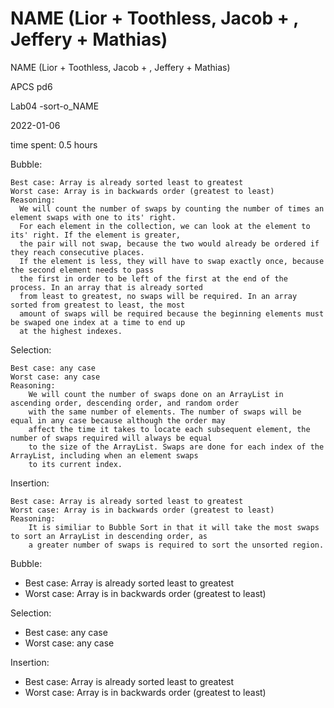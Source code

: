 NAME (Lior + Toothless, Jacob + , Jeffery + Mathias)
=======

NAME (Lior + Toothless, Jacob + , Jeffery + Mathias)

APCS pd6

Lab04 -sort-o_NAME

2022-01-06

time spent: 0.5 hours

Bubble:

    Best case: Array is already sorted least to greatest
    Worst case: Array is in backwards order (greatest to least)
    Reasoning:
      We will count the number of swaps by counting the number of times an element swaps with one to its' right.
      For each element in the collection, we can look at the element to its' right. If the element is greater,
      the pair will not swap, because the two would already be ordered if they reach consecutive places. 
      If the element is less, they will have to swap exactly once, because the second element needs to pass 
      the first in order to be left of the first at the end of the process. In an array that is already sorted 
      from least to greatest, no swaps will be required. In an array sorted from greatest to least, the most 
      amount of swaps will be required because the beginning elements must be swaped one index at a time to end up 
      at the highest indexes.

Selection:

    Best case: any case
    Worst case: any case
    Reasoning:
        We will count the number of swaps done on an ArrayList in ascending order, descending order, and random order
        with the same number of elements. The number of swaps will be equal in any case because although the order may
        affect the time it takes to locate each subsequent element, the number of swaps required will always be equal
        to the size of the ArrayList. Swaps are done for each index of the ArrayList, including when an element swaps
        to its current index.

Insertion:

    Best case: Array is already sorted least to greatest
    Worst case: Array is in backwards order (greatest to least)
    Reasoning:
        It is similiar to Bubble Sort in that it will take the most swaps to sort an ArrayList in descending order, as
        a greater number of swaps is required to sort the unsorted region.

Bubble:
* Best case: Array is already sorted least to greatest
* Worst case: Array is in backwards order (greatest to least)

Selection:
* Best case: any case
* Worst case: any case

Insertion:
* Best case: Array is already sorted least to greatest
* Worst case: Array is in backwards order (greatest to least)

